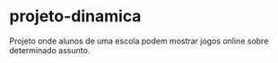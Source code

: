 # projeto-dinamica
 Projeto onde alunos de uma escola podem mostrar jogos online sobre determinado assunto. 
